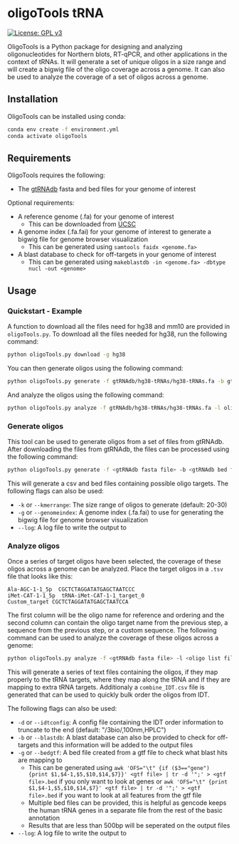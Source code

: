 # oligoTools tRNA

[![License: GPL v3](https://img.shields.io/badge/License-GPLv3-blue.svg)](https://www.gnu.org/licenses/gpl-3.0)

OligoTools is a Python package for designing and analyzing oligonucleotides for Northern blots, RT-qPCR, and other applications in the context of tRNAs. It will generate a set of unique oligos in a size range and will create a bigwig file of the oligo coverage across a genome. It can also be used to analyze the coverage of a set of oligos across a genome.

## Installation

OligoTools can be installed using conda:

```bash
conda env create -f environment.yml
conda activate oligoTools
```

## Requirements

OligoTools requires the following:
* The [gtRNAdb](http://gtrnadb.ucsc.edu/) fasta and bed files for your genome of interest

Optional requirements:
* A reference genome (.fa) for your genome of interest
    * This can be downloaded from [UCSC](https://hgdownload.soe.ucsc.edu/downloads.html)
* A genome index (.fa.fai) for your genome of interest to generate a bigwig file for genome browser visualization
    * This can be generated using `samtools faidx <genome.fa>`
* A blast database to check for off-targets in your genome of interest
    * This can be generated using `makeblastdb -in <genome.fa> -dbtype nucl -out <genome>`


## Usage

### Quickstart - Example

A function to download all the files need for hg38 and mm10 are provided in `oligoTools.py`. To download all the files needed for hg38, run the following command:

```bash
python oligoTools.py download -g hg38
```

You can then generate oligos using the following command:

```bash
python oligoTools.py generate -f gtRNAdb/hg38-tRNAs/hg38-tRNAs.fa -b gtRNAdb/hg38-tRNAs/hg38-tRNAs.bed -g genomes/hg38.chrom.sizes
```

And analyze the oligos using the following command:

```bash
python oligoTools.py analyze -f gtRNAdb/hg38-tRNAs/hg38-tRNAs.fa -l oligos/all_oligos.csv -t targets_test.tsv -b genomes/hg38.fa -g genes/gencode.v43.basic.annotation.bed genes/gencode.v43.tRNAs.bed
```

### Generate oligos

This tool can be used to generate oligos from a set of files from gtRNAdb. After downloading the files from gtRNAdb, the files can be processed using the following command:

```bash
python oligoTools.py generate -f <gtRNAdb fasta file> -b <gtRNAdb bed file> -o <output directory (default: oligos)>
```

This will generate a csv and bed files containing possible oligo targets. The following flags can also be used:
* `-k` or `--kmerrange`: The size range of oligos to generate (default: 20-30)
* `-g` or `--genomeindex`: A genome index (.fa.fai) to use for generating the bigwig file for genome browser visualization
* `--log`: A log file to write the output to

### Analyze oligos

Once a series of target oligos have been selected, the coverage of these oligos across a genome can be analyzed. Place the target oligos in a `.tsv` file that looks like this:

```tsv
Ala-AGC-1-1_5p  CGCTCTAGGATATGAGCTAATCCC
iMet-CAT-1-1_5p  tRNA-iMet-CAT-1-1_target_0
Custom_target CGCTCTAGGATATGAGCTAATCCA
```

 The first column will be the oligo name for reference and ordering and the second column can contain the oligo target name from the previous step, a sequence from the previous step, or a custom sequence. The following command can be used to analyze the coverage of these oligos across a genome:

```bash
python oligoTools.py analyze -f <gtRNAdb fasta file> -l <oligo list file (all_oligos.csv)> -t <oligo target file> -o <output directory (default: oligos)>
``` 

This will generate a series of text files containing the oligos, if they map properly to the tRNA targets, where they map along the tRNA and if they are mapping to extra tRNA targets. Additionaly a `combine_IDT.csv` file is generated that can be used to quickly bulk order the oligos from IDT. 

The following flags can also be used:
* `-d` or `--idtconfig`: A config file containing the IDT order information to truncate to the end (default: "/3bio/,100nm,HPLC")
* `-b` or `--blastdb`: A blast database can also be provided to check for off-targets and this information will be added to the output files
* `-g` or `--bedgtf`: A bed file created from a gtf file to check what blast hits are mapping to
    * This can be generated using `awk 'OFS="\t" {if ($3=="gene") {print $1,$4-1,$5,$10,$14,$7}}' <gtf file> | tr -d '";' > <gtf file>.bed` if you only want to look at genes or `awk 'OFS="\t" {print $1,$4-1,$5,$10,$14,$7}' <gtf file> | tr -d '";' > <gtf file>.bed` if you want to look at all features from the gtf file
    * Multiple bed files can be provided, this is helpful as gencode keeps the human tRNA genes in a separate file from the rest of the basic annotation
    * Results that are less than 500bp will be seperated on the output files
* `--log`: A log file to write the output to
